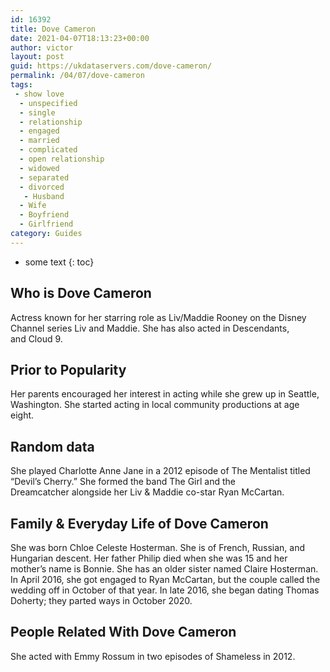 ```yaml
---
id: 16392
title: Dove Cameron
date: 2021-04-07T18:13:23+00:00
author: victor
layout: post
guid: https://ukdataservers.com/dove-cameron/
permalink: /04/07/dove-cameron
tags:
 - show love
  - unspecified
  - single
  - relationship
  - engaged
  - married
  - complicated
  - open relationship
  - widowed
  - separated
  - divorced
   - Husband
  - Wife
  - Boyfriend
  - Girlfriend
category: Guides
---
```


* some text
{: toc}


## Who is Dove Cameron



Actress known for her starring role as Liv/Maddie Rooney on the Disney Channel series Liv and Maddie. She has also acted in Descendants, and Cloud 9. 

                
                
                
## Prior to Popularity



Her parents encouraged her interest in acting while she grew up in Seattle, Washington. She started acting in local community productions at age eight. 

                
                
                
## Random data



She played Charlotte Anne Jane in a 2012 episode of The Mentalist titled &#8220;Devil&#8217;s Cherry.&#8221; She formed the band The Girl and the Dreamcatcher alongside her Liv & Maddie co-star Ryan McCartan. 

                
                
                
## Family & Everyday Life of Dove Cameron



She was born Chloe Celeste Hosterman. She is of French, Russian, and Hungarian descent. Her father Philip died when she was 15 and her mother&#8217;s name is Bonnie. She has an older sister named Claire Hosterman. In April 2016, she got engaged to Ryan McCartan, but the couple called the wedding off in October of that year. In late 2016, she began dating Thomas Doherty; they parted ways in October 2020.

                
                
                
## People Related With Dove Cameron



She acted with Emmy Rossum in two episodes of Shameless in 2012.  

                
              
            
          
          
          